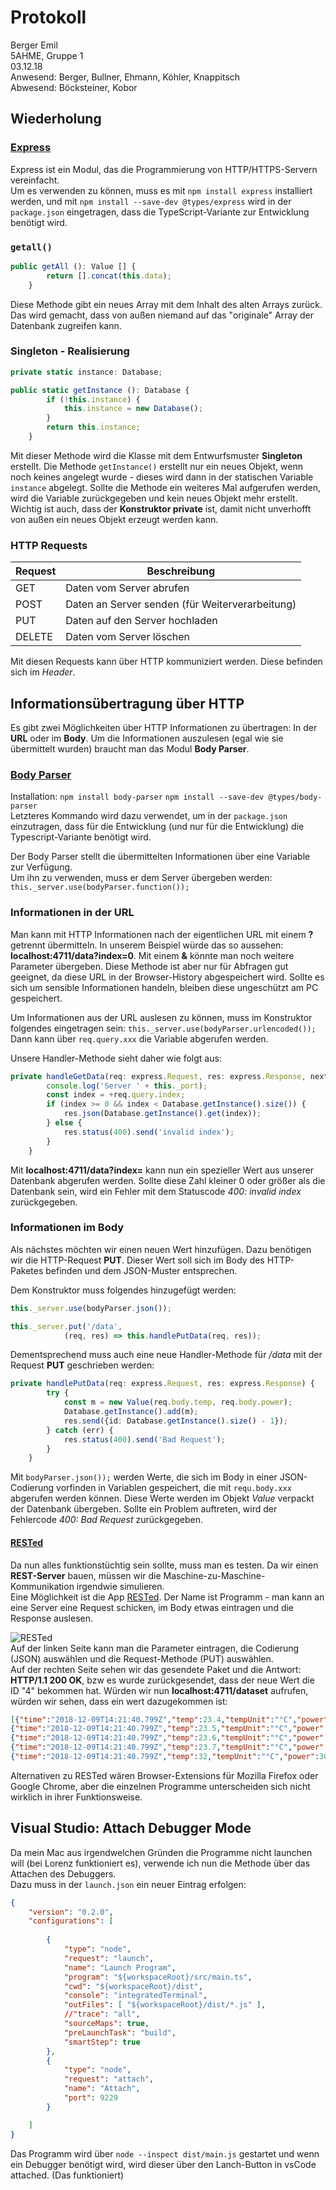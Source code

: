 # Protokoll
  Berger Emil  
  5AHME, Gruppe 1  
  03.12.18  
  Anwesend: Berger, Bullner, Ehmann, Köhler, Knappitsch  
  Abwesend: Böcksteiner, Kobor  

## Wiederholung

### [Express](https://www.npmjs.com/package/express)
  Express ist ein Modul, das die Programmierung von HTTP/HTTPS-Servern vereinfacht.  
  Um es verwenden zu können, muss es mit `npm install express` installiert werden, und mit `npm install --save-dev @types/express` wird in der `package.json` eingetragen, dass die TypeScript-Variante zur Entwicklung benötigt wird.
  
### `getall()`
```typescript
public getAll (): Value [] {
        return [].concat(this.data);
    }
```
Diese Methode gibt ein neues Array mit dem Inhalt des alten Arrays zurück. Das wird gemacht, dass von außen niemand auf das "originale" Array der Datenbank zugreifen kann.

### Singleton - Realisierung
```typescript
private static instance: Database;

public static getInstance (): Database {
        if (!this.instance) {
            this.instance = new Database();
        }
        return this.instance;
    }
```
Mit dieser Methode wird die Klasse mit dem Entwurfsmuster **Singleton** erstellt. Die Methode `getInstance()` erstellt nur ein neues Objekt, wenn noch keines angelegt wurde - dieses wird dann in der statischen Variable `instance` abgelegt. Sollte die Methode ein weiteres Mal aufgerufen werden, wird die Variable zurückgegeben und kein neues Objekt mehr erstellt. Wichtig ist auch, dass der **Konstruktor private** ist, damit nicht unverhofft von außen ein neues Objekt erzeugt werden kann.

### HTTP Requests

Request | Beschreibung  
------- | ---------  
GET | Daten vom Server abrufen  
POST | Daten an Server senden (für Weiterverarbeitung)  
PUT | Daten auf den Server hochladen  
DELETE | Daten vom Server löschen  

Mit diesen Requests kann über HTTP kommuniziert werden. Diese befinden sich im *Header*.

## Informationsübertragung über HTTP
Es gibt zwei Möglichkeiten über HTTP Informationen zu übertragen: In der **URL** oder im **Body**. Um die Informationen auszulesen (egal wie sie übermittelt wurden) braucht man das Modul **Body Parser**.

### [Body Parser](https://www.npmjs.com/package/body-parser)
  Installation: `npm install body-parser` `npm install --save-dev @types/body-parser`  
  Letzteres Kommando wird dazu verwendet, um in der `package.json` einzutragen, dass für die Entwicklung (und nur für die Entwicklung) die Typescript-Variante benötigt wird.  
  
  Der Body Parser stellt die übermittelten Informationen über eine Variable zur Verfügung.  
  Um ihn zu verwenden, muss er dem Server übergeben werden: `this._server.use(bodyParser.function());`
  
### Informationen in der URL
  Man kann mit HTTP Informationen nach der eigentlichen URL mit einem **?** getrennt übermitteln. In unserem Beispiel würde das so aussehen: **localhost:4711/data?index=0**. Mit einem **&** könnte man noch weitere Parameter übergeben. Diese Methode ist aber nur für Abfragen gut geeignet, da diese URL in der Browser-History abgespeichert wird. Sollte es sich um sensible Informationen handeln, bleiben diese ungeschützt am PC gespeichert.  

  Um Informationen aus der URL auslesen zu können, muss im Konstruktor folgendes eingetragen sein: `this._server.use(bodyParser.urlencoded());`  
  Dann kann über `req.query.xxx` die Variable abgerufen werden.

  Unsere Handler-Methode sieht daher wie folgt aus:  
```typescript
private handleGetData(req: express.Request, res: express.Response, next: express.NextFunction) {
        console.log('Server ' + this._port);
        const index = +req.query.index;
        if (index >= 0 && index < Database.getInstance().size()) {
            res.json(Database.getInstance().get(index));
        } else {
            res.status(400).send('invalid index');
        }
    }
```
Mit **localhost:4711/data?index=** kann nun ein spezieller Wert aus unserer Datenbank abgerufen werden. Sollte diese Zahl kleiner 0 oder größer als die Datenbank sein, wird ein Fehler mit dem Statuscode *400: invalid index* zurückgegeben.

### Informationen im Body
  Als nächstes möchten wir einen neuen Wert hinzufügen. Dazu benötigen wir die HTTP-Request **PUT**. Dieser Wert soll sich im Body des HTTP-Paketes befinden und dem JSON-Muster entsprechen.  

  Dem Konstruktor muss folgendes hinzugefügt werden:
```typescript
this._server.use(bodyParser.json());

this._server.put('/data',
            (req, res) => this.handlePutData(req, res));
```
  
  Dementsprechend muss auch eine neue Handler-Methode für */data* mit der Request **PUT** geschrieben werden:  
```typescript
private handlePutData(req: express.Request, res: express.Response) {
        try {
            const m = new Value(req.body.temp, req.body.power);
            Database.getInstance().add(m);
            res.send({id: Database.getInstance().size() - 1});
        } catch (err) {
            res.status(400).send('Bad Request');
        }
    }
```
  Mit `bodyParser.json());` werden Werte, die sich im Body in einer JSON-Codierung vorfinden in Variablen gespeichert, die mit `requ.body.xxx` abgerufen werden können. Diese Werte werden im Objekt *Value* verpackt der Datenbank übergeben. Sollte ein Problem auftreten, wird der Fehlercode *400: Bad Request* zurückgegeben.  

#### [RESTed](https://itunes.apple.com/at/app/rested-simple-http-requests/id421879749?mt=12)
  Da nun alles funktionstüchtig sein sollte, muss man es testen. Da wir einen **REST-Server** bauen, müssen wir die Maschine-zu-Maschine-Kommunikation irgendwie simulieren.  
  Eine Möglichkeit ist die App [RESTed](https://itunes.apple.com/at/app/rested-simple-http-requests/id421879749?mt=12). Der Name ist Programm - man kann an eine Server eine Request schicken, im Body etwas eintragen und die Response auslesen.  
  
  ![RESTed](Bildschirmfoto%202018-12-09%20um%2015.22.17.png)  
  Auf der linken Seite kann man die Parameter eintragen, die Codierung (JSON) auswählen und die Request-Methode (PUT) auswählen.  
  Auf der rechten Seite sehen wir das gesendete Paket und die Antwort: **HTTP/1.1 200 OK**, bzw es wurde zurückgesendet, dass der neue Wert die ID "4" bekommen hat. Würden wir nun **localhost:4711/dataset** aufrufen, würden wir sehen, dass ein wert dazugekommen ist:  
  ```json
  [{"time":"2018-12-09T14:21:40.799Z","temp":23.4,"tempUnit":"°C","power":100,"powerUnit":"W"},
  {"time":"2018-12-09T14:21:40.799Z","temp":23.5,"tempUnit":"°C","power":120,"powerUnit":"W"},
  {"time":"2018-12-09T14:21:40.799Z","temp":23.6,"tempUnit":"°C","power":150,"powerUnit":"W"},
  {"time":"2018-12-09T14:21:40.799Z","temp":23.7,"tempUnit":"°C","power":200,"powerUnit":"W"},
  {"time":"2018-12-09T14:21:40.799Z","temp":32,"tempUnit":"°C","power":300,"powerUnit":"W"}]
  ```
  
  Alternativen zu RESTed wären Browser-Extensions für Mozilla Firefox oder Google Chrome, aber die einzelnen Programme unterscheiden sich nicht wirklich in ihrer Funktionsweise.  
  
## Visual Studio: Attach Debugger Mode
  Da mein Mac aus irgendwelchen Gründen die Programme nicht launchen will (bei Lorenz funktioniert es), verwende ich nun die Methode über das Attachen des Debuggers.  
  Dazu muss in der `launch.json` ein neuer Eintrag erfolgen:  
```json
{
    "version": "0.2.0",
    "configurations": [
        
        {
            "type": "node",
            "request": "launch",
            "name": "Launch Program",
            "program": "${workspaceRoot}/src/main.ts",
            "cwd": "${workspaceRoot}/dist",
            "console": "integratedTerminal",
            "outFiles": [ "${workspaceRoot}/dist/*.js" ],
            //"trace": "all",
            "sourceMaps": true,
            "preLaunchTask": "build",
            "smartStep": true
        },
        {
            "type": "node",
            "request": "attach",
            "name": "Attach",
            "port": 9229
        }

    ]
}
```
  Das Programm wird über `node --inspect dist/main.js` gestartet und wenn ein Debugger benötigt wird, wird dieser über den Lanch-Button in vsCode attached. (Das funktioniert)
